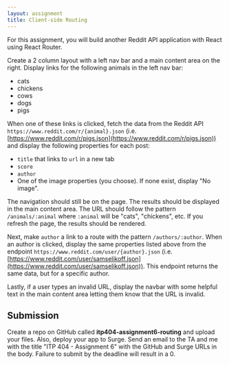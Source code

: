 ```yaml
---
layout: assignment
title: Client-side Routing
---
```


For this assignment, you will build another Reddit API application with React using React Router.

Create a 2 column layout with a left nav bar and a main content area on the right. Display links for the following animals in the left nav bar:

* cats
* chickens
* cows
* dogs
* pigs

When one of these links is clicked, fetch the data from the Reddit API `https://www.reddit.com/r/{animal}.json` (i.e. [https://www.reddit.com/r/pigs.json](https://www.reddit.com/r/pigs.json)) and display the following properties for each post:

* `title` that links to `url` in a new tab
* `score`
* `author`
* One of the image properties (you choose). If none exist, display "No image".

The navigation should still be on the page. The results should be displayed in the main content area. The URL should follow the pattern `/animals/:animal` where `:animal` will be "cats", "chickens", etc. If you refresh the page, the results should be rendered.

Next, make `author` a link to a route with the pattern `/authors/:author`. When an author is clicked, display the same properties listed above from the endpoint `https://www.reddit.com/user/{author}.json` (i.e. [https://www.reddit.com/user/samselikoff.json](https://www.reddit.com/user/samselikoff.json)). This endpoint returns the same data, but for a specific author.

Lastly, if a user types an invalid URL, display the navbar with some helpful text in the main content area letting them know that the URL is invalid.

## Submission

Create a repo on GitHub called __itp404-assignment6-routing__ and upload your files. Also, deploy your app to Surge. Send an email to the TA and me with the title "ITP 404 - Assignment 6" with the GitHub and Surge URLs in the body. Failure to submit by the deadline will result in a 0.
